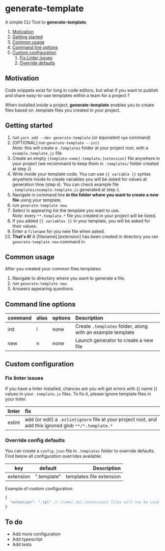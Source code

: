 # generate-template

A simple CLI Tool to **generate-template**.

1.  [Motivation](#motivation)
2.  [Getting started](#getting-started)
3.  [Common usage](#common-usage)
4.  [Command line options](#command-line-options)
5.  [Custom configuration](#custom-configuration)
    1.  [Fix Linter issues](#fix-linter-issues)
    2.  [Override defaults](#override-config-defaults)

## Motivation

Code snippets exist for long in code editors, but what if you want to publish and share easy-to-use templates within a team for a project ?

When installed inside a project, **generate-template** enables you to create files based on .template files you created in your project.

## Getting started

1.  run `yarn add --dev generate-template` (or equivalent `npm` command)
2.  [OPTIONAL] run `generate-template --init`  
    _Note_: this will create a `.templates` folder at your project root, with a `example.template.js` file.
3.  Create an empty `[template-name].template.[extension]` file anywhere in your project (we recommand to keep them in `.templates/` folder created at step `2`)
4.  Write inside your template code. You can use `{{ variable }}` syntax anywhere inside to create variables you will be asked for values at generation time (step `6`). You can check example file `.templates/example.template.js` generated at step `2`.
5.  Navigate in command line **in the folder where you want to create a new file** using your template.
6.  run `generate-template new`.
7.  Select in appearing list the template you want to use.  
    _Note_: every `**.template.*` file you created in your project will be listed.
8.  If you added `{{ variables }}` in your template, you will be asked for their values.
9.  Enter a `filename` for you new file when asked.
10. **That's it!** A [filename].[extension] has been created in directory you ran `generate-template new` command in.

## Common usage

After you created your common files templates:

1.  Navigate to directory where you want to generate a file.
2.  run `generate-template new`.
3.  Answers appearing questions.

## Command line options

| command | alias | options | Description                                                |
| :------ | :---- | :------ | :--------------------------------------------------------- |
| init    | i     | none    | Create `.templates` folder, along with an example template |
| new     | n     | none    | Launch generator to create a new file                      |

## Custom configuration

### Fix linter issues

If you have a linter installed, chances are you will get errors with {{ name }} values in your `.template.js` files. To fix it, please ignore template files in your linter.

| linter | fix                                                                                                    |
| :----: | :----------------------------------------------------------------------------------------------------- |
| eslint | add (or edit) a `.eslintignore` file at your project root, and add this ignored glob `**/*.template.*` |

### Override config defaults

You can create a `config.json` file in `.templates` folder to override defaults.
Find below all configuration overrides available:

| key       |   default   |              Description |
| --------- | :---------: | -----------------------: |
| extension | ".template" | templates file extension |

Example of custom configuration:

```javascript
{
  "extension": ".tpl" // [name].tpl.[extension] files will now be used
}
```

## To do

* Add more configuration
* Add typescript
* Add tests
